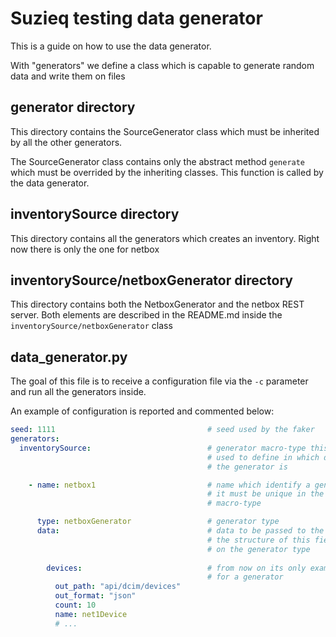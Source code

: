 # Suzieq testing data generator
This is a guide on how to use the data generator.

With "generators" we define a class which is capable to generate random data and write them on files

## generator directory
This directory contains the SourceGenerator class which must be inherited by all the other generators.

The SourceGenerator class contains only the abstract method `generate` which must be overrided by the inheriting classes. This function is called by the data generator.

## inventorySource directory
This directory contains all the generators which creates an inventory. Right now there is only the one for netbox

## inventorySource/netboxGenerator directory
This directory contains both the NetboxGenerator and the netbox REST server. Both elements are described in the README.md inside the `inventorySource/netboxGenerator` class

## data_generator.py
The goal of this file is to receive a configuration file via the `-c` parameter and run all the generators inside.

An example of configuration is reported and commented below:
``` yaml
seed: 1111                                  # seed used by the faker
generators:
  inventorySource:                          # generator macro-type this field is
                                            # used to define in which directory
                                            # the generator is

    - name: netbox1                         # name which identify a generator
                                            # it must be unique in the same
                                            # macro-type

      type: netboxGenerator                 # generator type
      data:                                 # data to be passed to the generator
                                            # the structure of this field depends
                                            # on the generator type
        
        devices:                            # from now on its only example data
                                            # for a generator
          out_path: "api/dcim/devices"
          out_format: "json"
          count: 10
          name: net1Device
          # ...
```